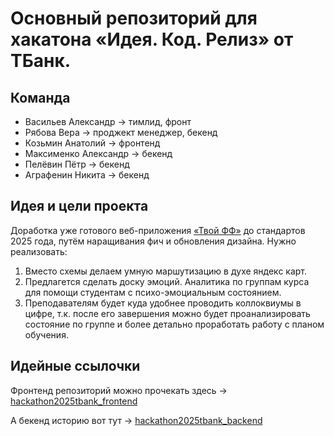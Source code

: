 # Основный репозиторий для хакатона «Идея. Код. Релиз» от ТБанк.
## Команда
- Васильев Александр -> тимлид, фронт
- Рябова Вера -> проджект менеджер, бекенд
- Козьмин Анатолий -> фронтенд
- Максименко Александр -> бекенд
- Пелёвин Пётр -> бекенд
- Аграфенин Никита -> бекенд

## Идея и цели проекта
Доработка уже готового веб-приложения <a href="https://app.profcomff.com/timetable/2025-04-21">«Твой ФФ»</a> до стандартов 2025 года, путём наращивания фич и обновления дизайна.
Нужно реализовать:
1. Вместо схемы делаем умную маршутизацию в духе яндекс карт.
2. Предлагется сделать доску эмоций. Аналитика по группам курса для помощи студентам с психо-эмоциальным состоянием.
3. Преподавателям будет куда удобнее проводить коллоквиумы в цифре, т.к. после его завершения можно будет проанализировать состояние по группе и более детально проработать работу с планом обучения.

## Идейные ссылочки
Фронтенд репозиторий можно прочекать здесь -> <a href="https://github.com/Wyndace/hackathon2025tbank_frontend/">hackathon2025tbank_frontend</a>

А бекенд историю вот тут -> <a href="https://github.com/Wyndace/hackathon2025tbank_backend/">hackathon2025tbank_backend</a>
